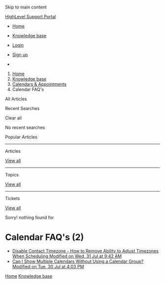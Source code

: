 Skip to main content

[ HighLevel Support Portal ](https://help.gohighlevel.com)

  * [ Home ](/support/home)
  * [ Knowledge base ](/support/solutions)

  * [Login](/support/login)
  * [Sign up](/support/signup)
  * 

  1. [Home](/support/home)
  2. [Knowledge base](/support/solutions)
  3. [Calendars & Appointments](/support/solutions/48000449585)
  4. Calendar FAQ's

All  Articles 

Recent Searches

Clear all

No recent searches

Popular Articles

* * *

Articles

[View all](/support/search/solutions)

* * *

Topics

[View all](/support/search/topics)

* * *

Tickets

[View all](/support/search/tickets)

Sorry! nothing found for   

# Calendar FAQ's (2)

  * [ Disable Contact Timezone - How to Remove Ability to Adjust Timezones When Scheduling Modified on Wed, 31 Jul at 9:42 AM  ](/support/solutions/articles/48000982200-disable-contact-timezone-how-to-remove-ability-to-adjust-timezones-when-scheduling)
  * [ Can I Show Multiple Calendars Without Using a Calendar Group? Modified on Tue, 30 Jul at 4:03 PM  ](/support/solutions/articles/48001049320-can-i-show-multiple-calendars-without-using-a-calendar-group-)

[Home](/support/home) [Knowledge base](/support/solutions)
